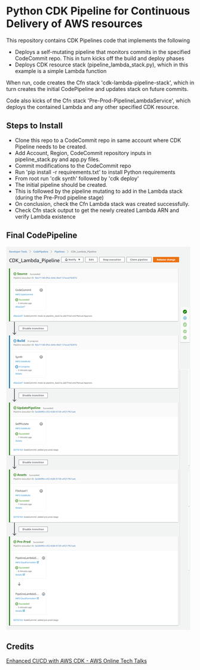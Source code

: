 # Python CDK Pipeline for Continuous Delivery of AWS resources
This repository contains CDK Pipelines code that implements the following
- Deploys a self-mutating pipeline that monitors commits in the specified CodeCommit repo. This in turn kicks off the build and deploy phases
- Deploys CDK resource stack (pipeline_lambda_stack.py), which in this example is a simple Lambda function

When run, code creates the Cfn stack 'cdk-lambda-pipeline-stack', which in turn creates the initial CodePipeline and updates stack on future commits.

Code also kicks of the Cfn stack 'Pre-Prod-PipelineLambdaService', which deploys the contained Lambda and any other specified CDK resource.

## Steps to Install
- Clone this repo to a CodeCommit repo in same account where CDK Pipeline needs to be created. 
- Add Account, Region, CodeCommit repository inputs in pipeline_stack.py and app.py files.
- Commit modifications to the CodeCommit repo
- Run 'pip install -r requirements.txt' to install Python requirements
- From root run 'cdk synth' followed by 'cdk deploy'
- The initial pipeline should be created. 
- This is followed by the pipeline mutating to add in the Lambda stack (during the Pre-Prod pipeline stage)
- On conclusion, check the Cfn Lambda stack was created successfully. 
- Check Cfn stack output to get the newly created Lambda ARN and verify Lambda existence

## Final CodePipeline 
![](image/README/1636436251733.png)

## Credits
[Enhanced CI/CD with AWS CDK - AWS Online Tech Talks](https://www.youtube.com/watch?v=1ps0Wh19MHQ)
